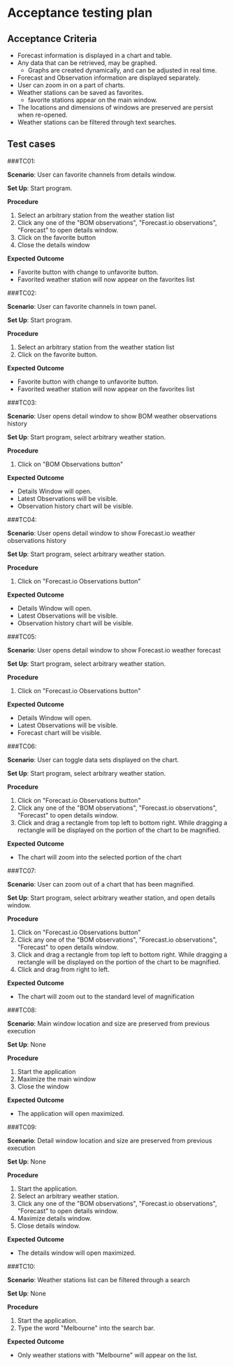 # Acceptance testing plan

## Acceptance Criteria

- Forecast information is displayed in a chart and table.
- Any data that can be retrieved, may be graphed.
    - Graphs are created dynamically, and can be adjusted in real time.
- Forecast and Observation information are displayed separately.
- User can zoom in on a part of charts.
- Weather stations can be saved as favorites.
    - favorite stations appear on the main window.
- The locations and dimensions of windows are preserved are persist when re-opened.
- Weather stations can be filtered through text searches.

## Test cases

###TC01:

**Scenario**: User can favorite channels from details window.

**Set Up**: Start program.

**Procedure**

1. Select an arbitrary station from the weather station list
2. Click any one of the "BOM observations", "Forecast.io observations", "Forecast" to open details window.
3. Click on the favorite button
4. Close the details window

**Expected Outcome**

- Favorite button with change to unfavorite button.
- Favorited weather station will now appear on the favorites list

###TC02:

**Scenario**: User can favorite channels in town panel.

**Set Up**: Start program.

**Procedure**

1. Select an arbitrary station from the weather station list
2. Click on the favorite button.

**Expected Outcome**

- Favorite button with change to unfavorite button.
- Favorited weather station will now appear on the favorites list

###TC03:

**Scenario**: User opens detail window to show BOM weather observations history

**Set Up**: Start program, select arbitrary weather station.

**Procedure**

1. Click on "BOM Observations button"

**Expected Outcome**

- Details Window will open.
- Latest Observations will be visible.
- Observation history chart will be visible.

###TC04:

**Scenario**: User opens detail window to show Forecast.io weather observations history

**Set Up**: Start program, select arbitrary weather station.

**Procedure**

1. Click on "Forecast.io Observations button"

**Expected Outcome**

- Details Window will open.
- Latest Observations will be visible.
- Observation history chart will be visible.

###TC05:

**Scenario**: User opens detail window to show Forecast.io weather forecast

**Set Up**: Start program, select arbitrary weather station.

**Procedure**

1. Click on "Forecast.io Observations button"

**Expected Outcome**

- Details Window will open.
- Latest Observations will be visible.
- Forecast chart will be visible.

###TC06:

**Scenario**: User can toggle data sets displayed on the chart.

**Set Up**: Start program, select arbitrary weather station.

**Procedure**

1. Click on "Forecast.io Observations button"
2. Click any one of the "BOM observations", "Forecast.io observations", "Forecast" to open details window.
3. Click and drag a rectangle from top left to bottom right. While dragging a rectangle will be displayed on the portion of the chart to be magnified.

**Expected Outcome**

- The chart will zoom into the selected portion of the chart

###TC07:

**Scenario**: User can zoom out of a chart that has been magnified.

**Set Up**: Start program, select arbitrary weather station, and open details window.

**Procedure**

1. Click on "Forecast.io Observations button"
2. Click any one of the "BOM observations", "Forecast.io observations", "Forecast" to open details window.
3. Click and drag a rectangle from top left to bottom right. While dragging a rectangle will be displayed on the portion of the chart to be magnified.
4. Click and drag from right to left.

**Expected Outcome**

- The chart will zoom out to the standard level of magnification

###TC08:

**Scenario**: Main window location and size are preserved from previous execution

**Set Up**: None

**Procedure**

1. Start the application
2. Maximize the main window
3. Close the window

**Expected Outcome**

- The application will open maximized.

###TC09:

**Scenario**: Detail window location and size are preserved from previous execution

**Set Up**: None

**Procedure**

1. Start the application.
2. Select an arbitrary weather station.
3. Click any one of the "BOM observations", "Forecast.io observations", "Forecast" to open details window.
4. Maximize details window.
5. Close details window.

**Expected Outcome**

- The details window will open maximized.

###TC10:

**Scenario**: Weather stations list can be filtered through a search

**Set Up**: None

**Procedure**

1. Start the application.
2. Type the word "Melbourne" into the search bar.

**Expected Outcome**

- Only weather stations with "Melbourne" will appear on the list.
